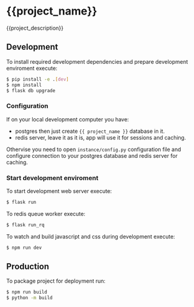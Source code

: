 # {{project_name}}

{{project_description}}

## Development

To install required development dependencies and prepare development enviroment execute:

```bash
$ pip install -e .[dev]
$ npm install
$ flask db upgrade
```

### Configuration
If on your local development computer you have:

- postgres then just create `{{ project_name }}` database in it.
- redis server, leave it as it is, app will use it for sessions and caching.

Othervise you need to open `instance/config.py` configuration file and configure
connection to your postgres database and redis server for caching.

### Start development enviroment
    
To start development web server execute:
```bash
$ flask run
```
To redis queue worker execute:
```bash
$ flask run_rq
```

To watch and build javascript and css during development execute:
```bash
$ npm run dev
```

## Production 

To package project for deployment run:
```bash
$ npm run build
$ python -m build
```